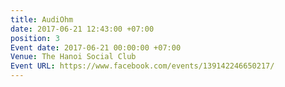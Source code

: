 ```yaml
---
title: AudiOhm
date: 2017-06-21 12:43:00 +07:00
position: 3
Event date: 2017-06-21 00:00:00 +07:00
Venue: The Hanoi Social Club
Event URL: https://www.facebook.com/events/139142246650217/
---
```


